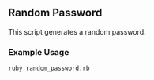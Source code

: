 ## Random Password
This script generates a random password.

### Example Usage
```
ruby random_password.rb
```
